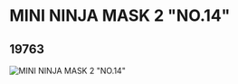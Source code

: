 # MINI NINJA  MASK 2 "NO.14"
## 19763
![MINI NINJA  MASK 2 "NO.14"](https://lc-www-live-s.legocdn.com/media/bricks/5/2/6101997.jpg)